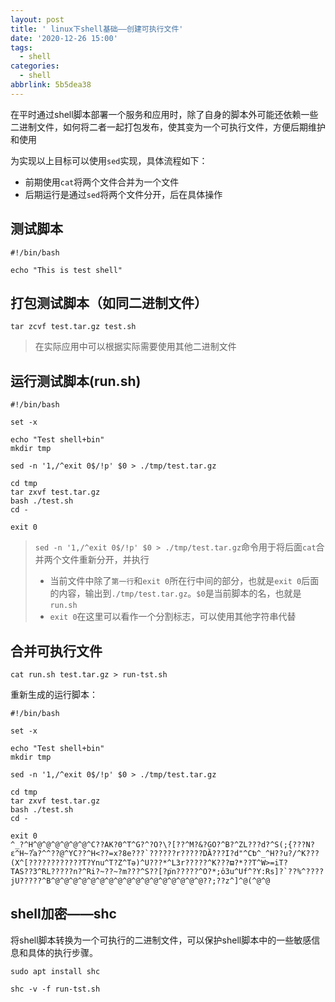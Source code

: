 ```yaml
---
layout: post
title: ' linux下shell基础——创建可执行文件'
date: '2020-12-26 15:00'
tags:
  - shell
categories:
  - shell
abbrlink: 5b5dea38
---
```


在平时通过shell脚本部署一个服务和应用时，除了自身的脚本外可能还依赖一些二进制文件，如何将二者一起打包发布，使其变为一个可执行文件，方便后期维护和使用

为实现以上目标可以使用`sed`实现，具体流程如下：
- 前期使用`cat`将两个文件合并为一个文件
- 后期运行是通过`sed`将两个文件分开，后在具体操作

<!--more-->

## 测试脚本

``` shell
#!/bin/bash

echo "This is test shell"
```

## 打包测试脚本（如同二进制文件）

``` shell
tar zcvf test.tar.gz test.sh
```
> 在实际应用中可以根据实际需要使用其他二进制文件


## 运行测试脚本(run.sh)

``` shell
#!/bin/bash

set -x

echo "Test shell+bin"
mkdir tmp

sed -n '1,/^exit 0$/!p' $0 > ./tmp/test.tar.gz

cd tmp
tar zxvf test.tar.gz
bash ./test.sh
cd -

exit 0
```

> `sed -n '1,/^exit 0$/!p' $0 > ./tmp/test.tar.gz`命令用于将后面`cat`合并两个文件重新分开，并执行
> - 当前文件中除了`第一行`和`exit 0`所在行中间的部分，也就是`exit 0`后面的内容，输出到`./tmp/test.tar.gz`。`$0`是当前脚本的名，也就是`run.sh`
> - `exit 0`在这里可以看作一个分割标志，可以使用其他字符串代替

## 合并可执行文件

``` shell
cat run.sh test.tar.gz > run-tst.sh
```

重新生成的运行脚本：
``` shell
#!/bin/bash

set -x

echo "Test shell+bin"
mkdir tmp

sed -n '1,/^exit 0$/!p' $0 > ./tmp/test.tar.gz

cd tmp
tar zxvf test.tar.gz
bash ./test.sh
cd -

exit 0                                                                                                                                                                                         
^_?^H^@^@^@^@^@^@^C??AK?0^T^G?^?O?\?[??^M?&?GO?^B?^ZL???d?^S(;{???N?ɛ^H~?֯a?^^??@^YC??^H<??=x?8e???`??????r?????DȀ???I?d"^Cƅ^_^H??u?/^K???(X^[????????????T?Ynu^T?Z^Tә)^U???*^L3r?????^K???ϖ?*??T^W>=iT?   
TAS??3^RL?????n?^Ri?~??~?m???^S??[?p֮n?????^O?*;o̕3u^Uf^?Y:Rs]?`??%^????jU?????^B^@^@^@^@^@^@^@^@^@^@^@^@^@^@^@^@^@??;??z^]^@(^@^@                                                                      
```

## shell加密——shc

将shell脚本转换为一个可执行的二进制文件，可以保护shell脚本中的一些敏感信息和具体的执行步骤。

``` shell
sudo apt install shc
```

``` shell
shc -v -f run-tst.sh
```
